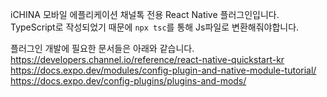 iCHINA 모바일 에플리케이션 채널톡 전용 React Native 플러그인입니다.
TypeScript로 작성되었기 때문에 `npx tsc`를 통해 Js파일로 변환해줘야합니다.

플러그인 개발에 필요한 문서들은 아래와 같습니다.
https://developers.channel.io/reference/react-native-quickstart-kr
https://docs.expo.dev/modules/config-plugin-and-native-module-tutorial/
https://docs.expo.dev/config-plugins/plugins-and-mods/
